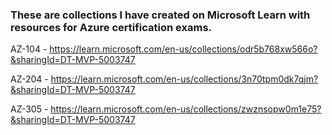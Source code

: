 ### These are collections I have created on Microsoft Learn with resources for Azure certification exams.

AZ-104 - https://learn.microsoft.com/en-us/collections/odr5b768xw566o?&sharingId=DT-MVP-5003747 

AZ-204 - https://learn.microsoft.com/en-us/collections/3n70tpm0dk7qjm?&sharingId=DT-MVP-5003747 

AZ-305 - https://learn.microsoft.com/en-us/collections/zwznsopw0m1e75?&sharingId=DT-MVP-5003747 
